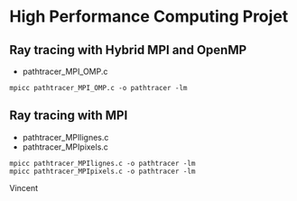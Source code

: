 # High Performance Computing Projet

## Ray tracing with Hybrid MPI and OpenMP
* pathtracer_MPI_OMP.c
```
mpicc pathtracer_MPI_OMP.c -o pathtracer -lm
```

## Ray tracing with MPI
* pathtracer_MPIlignes.c
* pathtracer_MPIpixels.c
```
mpicc pathtracer_MPIlignes.c -o pathtracer -lm
mpicc pathtracer_MPIpixels.c -o pathtracer -lm
```

Vincent
